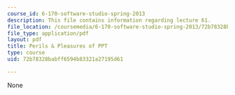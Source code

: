 ```yaml
---
course_id: 6-170-software-studio-spring-2013
description: This file contains information regarding lecture 61.
file_location: /coursemedia/6-170-software-studio-spring-2013/72b78328babff6594b83321a27195d61_MIT6_170S13_61-powerpoint.pdf
file_type: application/pdf
layout: pdf
title: Perils & Pleasures of PPT
type: course
uid: 72b78328babff6594b83321a27195d61

---
```

None
